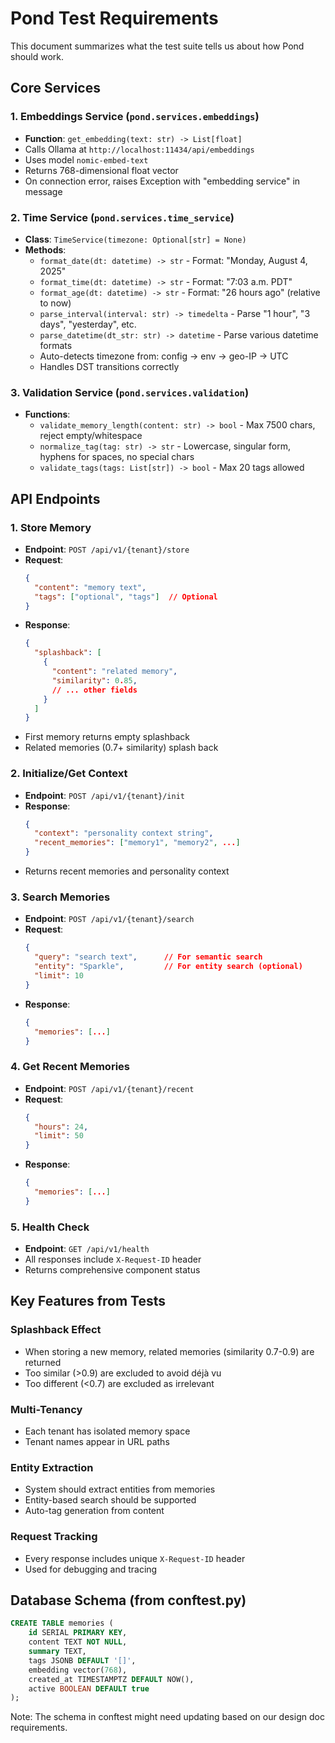 # Pond Test Requirements

This document summarizes what the test suite tells us about how Pond should work.

## Core Services

### 1. Embeddings Service (`pond.services.embeddings`)
- **Function**: `get_embedding(text: str) -> List[float]`
- Calls Ollama at `http://localhost:11434/api/embeddings`
- Uses model `nomic-embed-text`
- Returns 768-dimensional float vector
- On connection error, raises Exception with "embedding service" in message

### 2. Time Service (`pond.services.time_service`)
- **Class**: `TimeService(timezone: Optional[str] = None)`
- **Methods**:
  - `format_date(dt: datetime) -> str` - Format: "Monday, August 4, 2025"
  - `format_time(dt: datetime) -> str` - Format: "7:03 a.m. PDT"
  - `format_age(dt: datetime) -> str` - Format: "26 hours ago" (relative to now)
  - `parse_interval(interval: str) -> timedelta` - Parse "1 hour", "3 days", "yesterday", etc.
  - `parse_datetime(dt_str: str) -> datetime` - Parse various datetime formats
  - Auto-detects timezone from: config → env → geo-IP → UTC
  - Handles DST transitions correctly

### 3. Validation Service (`pond.services.validation`)
- **Functions**:
  - `validate_memory_length(content: str) -> bool` - Max 7500 chars, reject empty/whitespace
  - `normalize_tag(tag: str) -> str` - Lowercase, singular form, hyphens for spaces, no special chars
  - `validate_tags(tags: List[str]) -> bool` - Max 20 tags allowed

## API Endpoints

### 1. Store Memory
- **Endpoint**: `POST /api/v1/{tenant}/store`
- **Request**: 
  ```json
  {
    "content": "memory text",
    "tags": ["optional", "tags"]  // Optional
  }
  ```
- **Response**:
  ```json
  {
    "splashback": [
      {
        "content": "related memory",
        "similarity": 0.85,
        // ... other fields
      }
    ]
  }
  ```
- First memory returns empty splashback
- Related memories (0.7+ similarity) splash back

### 2. Initialize/Get Context
- **Endpoint**: `POST /api/v1/{tenant}/init`
- **Response**:
  ```json
  {
    "context": "personality context string",
    "recent_memories": ["memory1", "memory2", ...]
  }
  ```
- Returns recent memories and personality context

### 3. Search Memories
- **Endpoint**: `POST /api/v1/{tenant}/search`
- **Request**:
  ```json
  {
    "query": "search text",      // For semantic search
    "entity": "Sparkle",         // For entity search (optional)
    "limit": 10
  }
  ```
- **Response**:
  ```json
  {
    "memories": [...]
  }
  ```

### 4. Get Recent Memories
- **Endpoint**: `POST /api/v1/{tenant}/recent`
- **Request**:
  ```json
  {
    "hours": 24,
    "limit": 50
  }
  ```
- **Response**:
  ```json
  {
    "memories": [...]
  }
  ```

### 5. Health Check
- **Endpoint**: `GET /api/v1/health`
- All responses include `X-Request-ID` header
- Returns comprehensive component status

## Key Features from Tests

### Splashback Effect
- When storing a new memory, related memories (similarity 0.7-0.9) are returned
- Too similar (>0.9) are excluded to avoid déjà vu
- Too different (<0.7) are excluded as irrelevant

### Multi-Tenancy
- Each tenant has isolated memory space
- Tenant names appear in URL paths

### Entity Extraction
- System should extract entities from memories
- Entity-based search should be supported
- Auto-tag generation from content

### Request Tracking
- Every response includes unique `X-Request-ID` header
- Used for debugging and tracing

## Database Schema (from conftest.py)
```sql
CREATE TABLE memories (
    id SERIAL PRIMARY KEY,
    content TEXT NOT NULL,
    summary TEXT,
    tags JSONB DEFAULT '[]',
    embedding vector(768),
    created_at TIMESTAMPTZ DEFAULT NOW(),
    active BOOLEAN DEFAULT true
);
```

Note: The schema in conftest might need updating based on our design doc requirements.